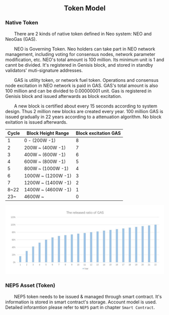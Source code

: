 ﻿<center><h2>Token Model</h2></center>

### **Native Token**

&emsp;&emsp;There are 2 kinds of native token defined in Neo system: NEO and NeoGas (GAS).

&emsp;&emsp;NEO is Governing Token. Neo holders can take part in NEO network management, including voting for consensus nodes, network parameter modification, etc. NEO's total amount is 100 million. Its minimum unit is 1 and cannt be divided. It's registered in Genisis block, and stored in standby validators' muti-signature addresses.

&emsp;&emsp;GAS is utility token, or network fuel token. Operations and consensus node excitation in NEO network is paid in GAS. GAS's total amount is also 100 million and can be divided to 0.00000001 unit. Gas is registered in Genisis block and issued afterwards as block excitation.

&emsp;&emsp;A new block is certified about every 15 seconds according to system design. Thus 2 million new blocks are created every year. 100 million GAS is issued gradually in 22 years according to a attenuation algorithm. No block exitation is issued afterwards.

| Cycle |  Block Height Range | Block excitation GAS  |
|-----|-------------     |---------------|
| 1   |0 - (200W -1)     |    8          |
| 2   |200W ~ (400W -1)  |    7          |
| 3   |400W ~ (600W -1)  |    6          |
| 4   |600W ~ (800W -1)  |    5          |
| 5   |800W ~ (1000W -1) |    4          |
| 6   |1000W ~ (1200W -1)|    3          |
| 7   |1200W ~ (1400W -1)|    2          |
|8~22 |1400W ~ (4600W -1)|    1          |
|23~  |4600W ~           |    0          |


[![gas distribution](../../images/blockchain/gas-distribution-en.jpg)](../../images/blockchain/gas-distribution-en.jpg)

### **NEP5 Asset (Token)**

&emsp;&emsp;NEP5 token needs to be issued & managed through smart contract. It's information is stored in smart contract's storage. Account model is used. Detailed inforamtion please refer to `NEP5` part in chapter `Smart Contract`.